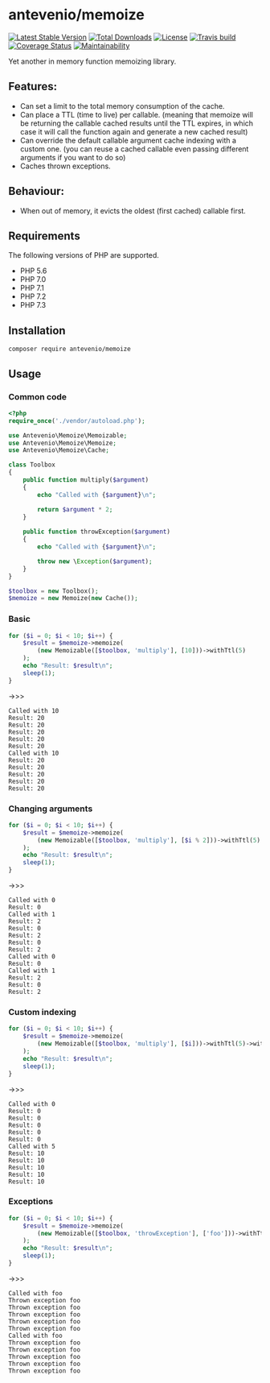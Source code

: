# antevenio/memoize
[![Latest Stable Version](https://poser.pugx.org/antevenio/memoize/v/stable)](https://packagist.org/packages/antevenio/memoize)
[![Total Downloads](https://poser.pugx.org/antevenio/memoize/downloads)](https://packagist.org/packages/antevenio/memoize)
[![License](https://poser.pugx.org/antevenio/memoize/license)](https://packagist.org/packages/antevenio/memoize)
[![Travis build](https://api.travis-ci.org/Antevenio/memoize.svg?branch=master)](https://travis-ci.org/Antevenio/memoize)
[![Coverage Status](https://coveralls.io/repos/github/Antevenio/memoize/badge.svg?branch=master)](https://coveralls.io/github/Antevenio/memoize?branch=master)
[![Maintainability](https://api.codeclimate.com/v1/badges/d1e9627d0179402a3d71/maintainability)](https://codeclimate.com/github/Antevenio/memoize/maintainability)

Yet another in memory function memoizing library. 

## Features:
* Can set a limit to the total memory consumption of the cache.
* Can place a TTL (time to live) per callable. 
(meaning that memoize will be returning the callable cached results until the TTL expires,
in which case it will call the function again and generate a new cached result)  
* Can override the default callable argument cache indexing with a custom one. 
(you can reuse a cached callable even passing different arguments if you want to do so)
* Caches thrown exceptions.

## Behaviour:
* When out of memory, it evicts the oldest (first cached) callable first.

## Requirements
The following versions of PHP are supported.

* PHP 5.6
* PHP 7.0
* PHP 7.1
* PHP 7.2
* PHP 7.3

## Installation
```shell script
composer require antevenio/memoize
```

## Usage
### Common code
```php
<?php
require_once('./vendor/autoload.php');

use Antevenio\Memoize\Memoizable;
use Antevenio\Memoize\Memoize;
use Antevenio\Memoize\Cache;

class Toolbox
{
    public function multiply($argument)
    {
        echo "Called with {$argument}\n";

        return $argument * 2;
    }
    
    public function throwException($argument)
    {
        echo "Called with {$argument}\n";

        throw new \Exception($argument);
    }
}

$toolbox = new Toolbox();
$memoize = new Memoize(new Cache());
```
### Basic
```php
for ($i = 0; $i < 10; $i++) {
    $result = $memoize->memoize(
        (new Memoizable([$toolbox, 'multiply'], [10]))->withTtl(5)
    );
    echo "Result: $result\n";
    sleep(1);
}
```
->>>
```
Called with 10
Result: 20
Result: 20
Result: 20
Result: 20
Result: 20
Called with 10
Result: 20
Result: 20
Result: 20
Result: 20
Result: 20
```
### Changing arguments
```php
for ($i = 0; $i < 10; $i++) {
    $result = $memoize->memoize(
        (new Memoizable([$toolbox, 'multiply'], [$i % 2]))->withTtl(5)
    );
    echo "Result: $result\n";
    sleep(1);
}
```
->>>
```
Called with 0
Result: 0
Called with 1
Result: 2
Result: 0
Result: 2
Result: 0
Result: 2
Called with 0
Result: 0
Called with 1
Result: 2
Result: 0
Result: 2
```
### Custom indexing
```php
for ($i = 0; $i < 10; $i++) {
    $result = $memoize->memoize(
        (new Memoizable([$toolbox, 'multiply'], [$i]))->withTtl(5)->withCustomIndex('myFixedIndex')
    );
    echo "Result: $result\n";
    sleep(1);
}
```
->>>
```
Called with 0
Result: 0
Result: 0
Result: 0
Result: 0
Result: 0
Called with 5
Result: 10
Result: 10
Result: 10
Result: 10
Result: 10
```
### Exceptions
```php
for ($i = 0; $i < 10; $i++) {
    $result = $memoize->memoize(
        (new Memoizable([$toolbox, 'throwException'], ['foo']))->withTtl(5)
    );
    echo "Result: $result\n";
    sleep(1);
}
``` 
->>>
```
Called with foo
Thrown exception foo
Thrown exception foo
Thrown exception foo
Thrown exception foo
Thrown exception foo
Called with foo
Thrown exception foo
Thrown exception foo
Thrown exception foo
Thrown exception foo
Thrown exception foo
```
